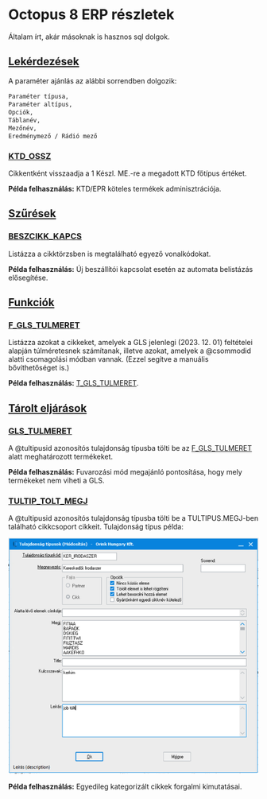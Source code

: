 # Octopus 8 ERP részletek

Általam írt, akár másoknak is hasznos sql dolgok.

## [Lekérdezések](https://github.com/notvillers/O8-recommended-SQL/tree/main/Lek%C3%A9rdez%C3%A9sek)

A paraméter ajánlás az alábbi sorrendben dolgozik:

```
Paraméter típusa, 
Paraméter altípus, 
Opciók, 
Táblanév, 
Mezőnév, 
Eredménymező / Rádió mező
```

### [KTD_OSSZ](https://github.com/notvillers/O8-recommended-SQL/tree/main/Lek%C3%A9rdez%C3%A9sek/KTD_OSSZ)

Cikkentként visszaadja a 1 Készl. ME.-re a megadott KTD főtípus értéket.

**Példa felhasználás:** KTD/EPR köteles termékek adminisztrációja.


## [Szűrések](https://github.com/notvillers/O8-recommended-SQL/tree/main/Sz%C5%B1r%C3%A9sek)

### [BESZCIKK_KAPCS](https://github.com/notvillers/O8-recommended-SQL/tree/main/Sz%C5%B1r%C3%A9sek/BESZCIKK_KAPCS)

Listázza a cikktörzsben is megtalálható egyező vonalkódokat.

**Példa felhasználás:** Új beszállítói kapcsolat esetén az automata belistázás elősegítése.


## [Funkciók](https://github.com/notvillers/O8-recommended-SQL/tree/main/Funkci%C3%B3k)

### [F_GLS_TULMERET](https://github.com/notvillers/O8-recommended-SQL/tree/main/Funkci%C3%B3k/GLS_TULMERET)

Listázza azokat a cikkeket, amelyek a GLS jelenlegi (2023. 12. 01) feltételei alapján túlméretesnek számítanak, illetve azokat, amelyek a @csommodid alatti csomagolási módban vannak. (Ezzel segítve a manuális bővíthetőséget is.)

**Példa felhasználás:** [T_GLS_TULMERET](https://github.com/notvillers/O8-recommended-SQL/tree/main#t_gls_tulmeret).


## [Tárolt eljárások](https://github.com/notvillers/O8-recommended-SQL/tree/main/T%C3%A1rolt%20elj%C3%A1r%C3%A1sok)

### [GLS_TULMERET](https://github.com/notvillers/O8-recommended-SQL/tree/main/T%C3%A1rolt%20elj%C3%A1r%C3%A1sok/GLS_TULMERET)

A @tultipusid azonosítós tulajdonság típusba tölti be az [F_GLS_TULMERET](https://github.com/notvillers/O8-recommended-SQL/blob/main/README.md#f_gls_tulmeret) alatt meghatározott termékeket.

**Példa felhasználás:** Fuvarozási mód megajánló pontosítása, hogy mely termékeket nem viheti a GLS.


### [TULTIP_TOLT_MEGJ](https://github.com/notvillers/O8-recommended-SQL/tree/main/T%C3%A1rolt%20elj%C3%A1r%C3%A1sok/TULTIP_TOLT_MEGJ)

A @tultipusid azonosítós tulajdonság típusba tölti be a TULTIPUS.MEGJ-ben található cikkcsoport cikkeit.
Tulajdonság típus példa:

![TULTIP_TOLT_MEG](https://github.com/notvillers/O8-recommended-SQL/blob/main/T%C3%A1rolt%20elj%C3%A1r%C3%A1sok/TULTIP_TOLT_MEGJ/pic.png)

**Példa felhasználás:** Egyedileg kategorizált cikkek forgalmi kimutatásai.